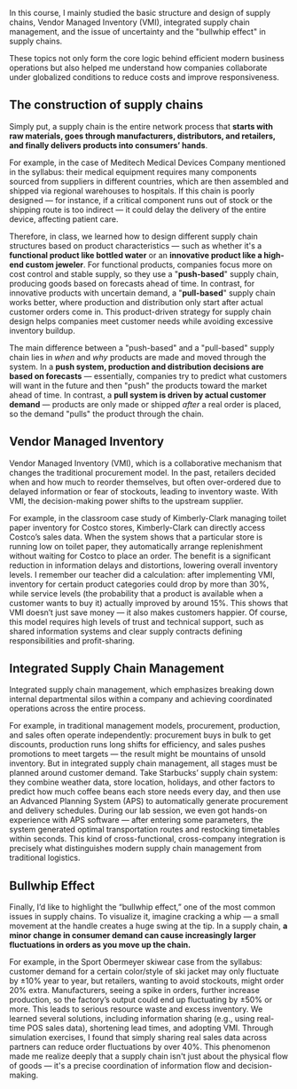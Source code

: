 In this course, I mainly studied the basic structure and design of supply chains, Vendor Managed Inventory (VMI), integrated supply chain management, and the issue of uncertainty and the "bullwhip effect" in supply chains. 

These topics not only form the core logic behind efficient modern business operations but also helped me understand how companies collaborate under globalized conditions to reduce costs and improve responsiveness.

## The construction of supply chains

Simply put, a supply chain is the entire network process that **starts with raw materials, goes through manufacturers, distributors, and retailers, and finally delivers products into consumers’ hands**. 

For example, in the case of Meditech Medical Devices Company mentioned in the syllabus: their medical equipment requires many components sourced from suppliers in different countries, which are then assembled and shipped via regional warehouses to hospitals. If this chain is poorly designed — for instance, if a critical component runs out of stock or the shipping route is too indirect — it could delay the delivery of the entire device, affecting patient care. 

Therefore, in class, we learned how to design different supply chain structures based on product characteristics — such as whether it's a **functional product like bottled water** or an **innovative product like a high-end custom jeweler**. For functional products, companies focus more on cost control and stable supply, so they use a "**push-based**" supply chain, producing goods based on forecasts ahead of time. In contrast, for innovative products with uncertain demand, a "**pull-based**" supply chain works better, where production and distribution only start after actual customer orders come in. This product-driven strategy for supply chain design helps companies meet customer needs while avoiding excessive inventory buildup.

The main difference between a "push-based" and a "pull-based" supply chain lies in *when* and *why* products are made and moved through the system. In a **push system, production and distribution decisions are based on forecasts** — essentially, companies try to predict what customers will want in the future and then "push" the products toward the market ahead of time. In contrast, a **pull system is driven by actual customer demand** — products are only made or shipped *after* a real order is placed, so the demand "pulls" the product through the chain.

## Vendor Managed Inventory

Vendor Managed Inventory (VMI), which is a collaborative mechanism that changes the traditional procurement model. In the past, retailers decided when and how much to reorder themselves, but often over-ordered due to delayed information or fear of stockouts, leading to inventory waste. With VMI, the decision-making power shifts to the upstream supplier. 

For example, in the classroom case study of Kimberly-Clark managing toilet paper inventory for Costco stores, Kimberly-Clark can directly access Costco’s sales data. When the system shows that a particular store is running low on toilet paper, they automatically arrange replenishment without waiting for Costco to place an order. The benefit is a significant reduction in information delays and distortions, lowering overall inventory levels. I remember our teacher did a calculation: after implementing VMI, inventory for certain product categories could drop by more than 30%, while service levels (the probability that a product is available when a customer wants to buy it) actually improved by around 15%. This shows that VMI doesn’t just save money — it also makes customers happier. Of course, this model requires high levels of trust and technical support, such as shared information systems and clear supply contracts defining responsibilities and profit-sharing.

## Integrated Supply Chain Management

Integrated supply chain management, which emphasizes breaking down internal departmental silos within a company and achieving coordinated operations across the entire process. 

For example, in traditional management models, procurement, production, and sales often operate independently: procurement buys in bulk to get discounts, production runs long shifts for efficiency, and sales pushes promotions to meet targets — the result might be mountains of unsold inventory. But in integrated supply chain management, all stages must be planned around customer demand. Take Starbucks’ supply chain system: they combine weather data, store location, holidays, and other factors to predict how much coffee beans each store needs every day, and then use an Advanced Planning System (APS) to automatically generate procurement and delivery schedules. During our lab session, we even got hands-on experience with APS software — after entering some parameters, the system generated optimal transportation routes and restocking timetables within seconds. This kind of cross-functional, cross-company integration is precisely what distinguishes modern supply chain management from traditional logistics.

## Bullwhip Effect

Finally, I’d like to highlight the “bullwhip effect,” one of the most common issues in supply chains. To visualize it, imagine cracking a whip — a small movement at the handle creates a huge swing at the tip. In a supply chain, **a minor change in consumer demand can cause increasingly larger fluctuations in orders as you move up the chain.** 

For example, in the Sport Obermeyer skiwear case from the syllabus: customer demand for a certain color/style of ski jacket may only fluctuate by ±10% year to year, but retailers, wanting to avoid stockouts, might order 20% extra. Manufacturers, seeing a spike in orders, further increase production, so the factory’s output could end up fluctuating by ±50% or more. This leads to serious resource waste and excess inventory. We learned several solutions, including information sharing (e.g., using real-time POS sales data), shortening lead times, and adopting VMI. Through simulation exercises, I found that simply sharing real sales data across partners can reduce order fluctuations by over 40%. This phenomenon made me realize deeply that a supply chain isn't just about the physical flow of goods — it's a precise coordination of information flow and decision-making.